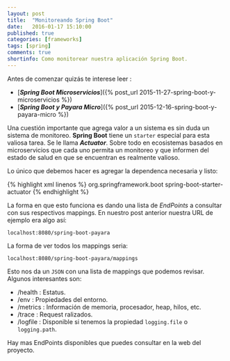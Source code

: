 ```yaml
---
layout: post
title:  "Monitoreando Spring Boot"
date:   2016-01-17 15:10:00
published: true
categories: [frameworks]
tags: [spring]
comments: true
shortinfo: Como monitorear nuestra aplicación Spring Boot.
---
```


Antes de comenzar quizás te interese leer :

* [_**Spring Boot Microservicios**_]({% post_url 2015-11-27-spring-boot-y-microservicios %})
* [_**Spring Boot y Payara Micro**_]({% post_url 2015-12-16-spring-boot-y-payara-micro %})


Una cuestión importante que agrega valor a un sistema es sin duda un sistema de monitoreo. **Spring Boot** tiene un `starter` especial para esta valiosa tarea. Se le llama _**Actuator**_. Sobre todo en ecosistemas basados en microservicios que cada uno permita un monitoreo y que informen del estado de salud en que se encuentran es realmente valioso.

Lo único que debemos hacer es agregar la dependenca necesaria y listo:

{% highlight xml linenos %}
<dependency>
    <groupId>org.springframework.boot</groupId>
    <artifactId>spring-boot-starter-actuator</artifactId>
</dependency>
{% endhighlight %}<br/>

La forma en que esto funciona es dando una lista de _EndPoints_ a consultar con sus respectivos mappings. En nuestro post anterior nuestra URL de ejemplo era algo así:

`localhost:8080/spring-boot-payara`

La forma de ver todos los mappings seria:

`localhost:8080/spring-boot-payara/mappings`

Esto nos da un `JSON` con una lista de mappings que podemos revisar. Algunos interesantes son:

* /health   : Estatus.
* /env      : Propiedades del entorno.
* /metrics  : Información de memoria, procesador, heap, hilos, etc.
* /trace    : Request ralizados.
* /logfile  : Disponible si tenemos la propiedad `logging.file` o `logging.path`.

Hay mas EndPoints disponibles que puedes consultar en la web del proyecto.
